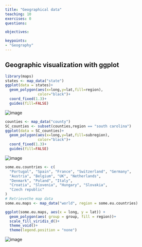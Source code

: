 ```yaml
---
title: "Geographical data"
teaching: 10
exercises: 0
questions:

objectives:

keypoints:
- "Geography"
---
```


## Geographic visualization with ggplot

```r
library(maps)
states <- map_data("state")
ggplot(data = states)+
  geom_polygon(aes(x=long,y=lat,fill=region),
               color="black")+
  coord_fixed(1.3)+
  guides(fill=FALSE)
```
![image](https://user-images.githubusercontent.com/43855029/114115281-84866b80-98b0-11eb-9706-0b07e1472a54.png)

```r
counties <- map_data("county")
SC_counties <- subset(counties,region == "south carolina")
ggplot(data = SC_counties)+
  geom_polygon(aes(x=long,y=lat,fill=subregion),
               color="black")+
  coord_fixed(1.3)+
  guides(fill=FALSE)
```
![image](https://user-images.githubusercontent.com/43855029/114115313-9700a500-98b0-11eb-8771-58631bdc3e54.png)

```r
some.eu.countries <- c(
  "Portugal", "Spain", "France", "Switzerland", "Germany",
  "Austria", "Belgium", "UK", "Netherlands",
  "Denmark", "Poland", "Italy", 
  "Croatia", "Slovenia", "Hungary", "Slovakia",
  "Czech republic"
)
# Retrievethe map data
some.eu.maps <- map_data("world", region = some.eu.countries)

ggplot(some.eu.maps, aes(x = long, y = lat)) +
  geom_polygon(aes( group = group, fill = region))+
  scale_fill_viridis_d()+
  theme_void()+
  theme(legend.position = "none")
```

![image](https://user-images.githubusercontent.com/43855029/122972677-6633f600-d35e-11eb-9c3c-4b90db22b25e.png)

